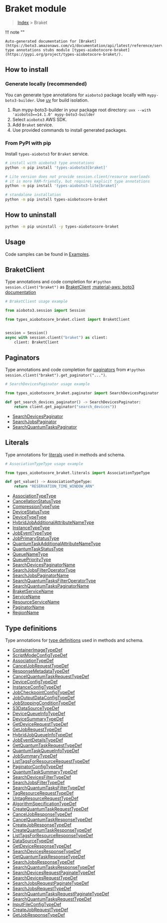 # Braket module

> [Index](../README.md) > Braket


!!! note ""

    Auto-generated documentation for [Braket](https://boto3.amazonaws.com/v1/documentation/api/latest/reference/services/braket.html#braket)
    type annotations stubs module [types-aiobotocore-braket](https://pypi.org/project/types-aiobotocore-braket/).

## How to install

### Generate locally (recommended)

You can generate type annotations for `aioboto3` package locally with `mypy-boto3-builder`.
Use [uv](https://docs.astral.sh/uv/getting-started/installation/) for build isolation.

1. Run mypy-boto3-builder in your package root directory: `uvx --with 'aioboto3==14.1.0' mypy-boto3-builder`
1. Select `aioboto3` AWS SDK.
1. Add `Braket` service.
1. Use provided commands to install generated packages.



### From PyPI with pip

Install `types-aioboto3` for `Braket` service.

```bash
# install with aioboto3 type annotations
python -m pip install 'types-aioboto3[braket]'

# Lite version does not provide session.client/resource overloads
# it is more RAM-friendly, but requires explicit type annotations
python -m pip install 'types-aioboto3-lite[braket]'

# standalone installation
python -m pip install types-aiobotocore-braket
```



## How to uninstall

```bash
python -m pip uninstall -y types-aiobotocore-braket
```

## Usage

Code samples can be found in [Examples](./usage.md).

## BraketClient

Type annotations and code completion for  `#!python session.client("braket")` as [BraketClient](./client.md)
[:material-aws: boto3 documentation](https://boto3.amazonaws.com/v1/documentation/api/latest/reference/services/braket.html#Braket.Client)

```python
# BraketClient usage example

from aioboto3.session import Session

from types_aiobotocore_braket.client import BraketClient


session = Session()
async with session.client("braket") as client:
    client: BraketClient
```


## Paginators

Type annotations and code completion for
[paginators](./paginators.md)
from `#!python session.client("braket").get_paginator("...")`.

```python
# SearchDevicesPaginator usage example

from types_aiobotocore_braket.paginator import SearchDevicesPaginator

def get_search_devices_paginator() -> SearchDevicesPaginator:
    return client.get_paginator("search_devices"))
```

- [SearchDevicesPaginator](./paginators.md#searchdevicespaginator)
- [SearchJobsPaginator](./paginators.md#searchjobspaginator)
- [SearchQuantumTasksPaginator](./paginators.md#searchquantumtaskspaginator)








## Literals

Type annotations for [literals](./literals.md) used in methods and schema.

```python
# AssociationTypeType usage example

from types_aiobotocore_braket.literals import AssociationTypeType

def get_value() -> AssociationTypeType:
    return "RESERVATION_TIME_WINDOW_ARN"
```

- [AssociationTypeType](./literals.md#associationtypetype)
- [CancellationStatusType](./literals.md#cancellationstatustype)
- [CompressionTypeType](./literals.md#compressiontypetype)
- [DeviceStatusType](./literals.md#devicestatustype)
- [DeviceTypeType](./literals.md#devicetypetype)
- [HybridJobAdditionalAttributeNameType](./literals.md#hybridjobadditionalattributenametype)
- [InstanceTypeType](./literals.md#instancetypetype)
- [JobEventTypeType](./literals.md#jobeventtypetype)
- [JobPrimaryStatusType](./literals.md#jobprimarystatustype)
- [QuantumTaskAdditionalAttributeNameType](./literals.md#quantumtaskadditionalattributenametype)
- [QuantumTaskStatusType](./literals.md#quantumtaskstatustype)
- [QueueNameType](./literals.md#queuenametype)
- [QueuePriorityType](./literals.md#queueprioritytype)
- [SearchDevicesPaginatorName](./literals.md#searchdevicespaginatorname)
- [SearchJobsFilterOperatorType](./literals.md#searchjobsfilteroperatortype)
- [SearchJobsPaginatorName](./literals.md#searchjobspaginatorname)
- [SearchQuantumTasksFilterOperatorType](./literals.md#searchquantumtasksfilteroperatortype)
- [SearchQuantumTasksPaginatorName](./literals.md#searchquantumtaskspaginatorname)
- [BraketServiceName](./literals.md#braketservicename)
- [ServiceName](./literals.md#servicename)
- [ResourceServiceName](./literals.md#resourceservicename)
- [PaginatorName](./literals.md#paginatorname)
- [RegionName](./literals.md#regionname)




## Type definitions

Type annotations for [type definitions](./type_defs.md) used in methods and schema.

- [ContainerImageTypeDef](./type_defs.md#containerimagetypedef)
- [ScriptModeConfigTypeDef](./type_defs.md#scriptmodeconfigtypedef)
- [AssociationTypeDef](./type_defs.md#associationtypedef)
- [CancelJobRequestTypeDef](./type_defs.md#canceljobrequesttypedef)
- [ResponseMetadataTypeDef](./type_defs.md#responsemetadatatypedef)
- [CancelQuantumTaskRequestTypeDef](./type_defs.md#cancelquantumtaskrequesttypedef)
- [DeviceConfigTypeDef](./type_defs.md#deviceconfigtypedef)
- [InstanceConfigTypeDef](./type_defs.md#instanceconfigtypedef)
- [JobCheckpointConfigTypeDef](./type_defs.md#jobcheckpointconfigtypedef)
- [JobOutputDataConfigTypeDef](./type_defs.md#joboutputdataconfigtypedef)
- [JobStoppingConditionTypeDef](./type_defs.md#jobstoppingconditiontypedef)
- [S3DataSourceTypeDef](./type_defs.md#s3datasourcetypedef)
- [DeviceQueueInfoTypeDef](./type_defs.md#devicequeueinfotypedef)
- [DeviceSummaryTypeDef](./type_defs.md#devicesummarytypedef)
- [GetDeviceRequestTypeDef](./type_defs.md#getdevicerequesttypedef)
- [GetJobRequestTypeDef](./type_defs.md#getjobrequesttypedef)
- [HybridJobQueueInfoTypeDef](./type_defs.md#hybridjobqueueinfotypedef)
- [JobEventDetailsTypeDef](./type_defs.md#jobeventdetailstypedef)
- [GetQuantumTaskRequestTypeDef](./type_defs.md#getquantumtaskrequesttypedef)
- [QuantumTaskQueueInfoTypeDef](./type_defs.md#quantumtaskqueueinfotypedef)
- [JobSummaryTypeDef](./type_defs.md#jobsummarytypedef)
- [ListTagsForResourceRequestTypeDef](./type_defs.md#listtagsforresourcerequesttypedef)
- [PaginatorConfigTypeDef](./type_defs.md#paginatorconfigtypedef)
- [QuantumTaskSummaryTypeDef](./type_defs.md#quantumtasksummarytypedef)
- [SearchDevicesFilterTypeDef](./type_defs.md#searchdevicesfiltertypedef)
- [SearchJobsFilterTypeDef](./type_defs.md#searchjobsfiltertypedef)
- [SearchQuantumTasksFilterTypeDef](./type_defs.md#searchquantumtasksfiltertypedef)
- [TagResourceRequestTypeDef](./type_defs.md#tagresourcerequesttypedef)
- [UntagResourceRequestTypeDef](./type_defs.md#untagresourcerequesttypedef)
- [AlgorithmSpecificationTypeDef](./type_defs.md#algorithmspecificationtypedef)
- [CreateQuantumTaskRequestTypeDef](./type_defs.md#createquantumtaskrequesttypedef)
- [CancelJobResponseTypeDef](./type_defs.md#canceljobresponsetypedef)
- [CancelQuantumTaskResponseTypeDef](./type_defs.md#cancelquantumtaskresponsetypedef)
- [CreateJobResponseTypeDef](./type_defs.md#createjobresponsetypedef)
- [CreateQuantumTaskResponseTypeDef](./type_defs.md#createquantumtaskresponsetypedef)
- [ListTagsForResourceResponseTypeDef](./type_defs.md#listtagsforresourceresponsetypedef)
- [DataSourceTypeDef](./type_defs.md#datasourcetypedef)
- [GetDeviceResponseTypeDef](./type_defs.md#getdeviceresponsetypedef)
- [SearchDevicesResponseTypeDef](./type_defs.md#searchdevicesresponsetypedef)
- [GetQuantumTaskResponseTypeDef](./type_defs.md#getquantumtaskresponsetypedef)
- [SearchJobsResponseTypeDef](./type_defs.md#searchjobsresponsetypedef)
- [SearchQuantumTasksResponseTypeDef](./type_defs.md#searchquantumtasksresponsetypedef)
- [SearchDevicesRequestPaginateTypeDef](./type_defs.md#searchdevicesrequestpaginatetypedef)
- [SearchDevicesRequestTypeDef](./type_defs.md#searchdevicesrequesttypedef)
- [SearchJobsRequestPaginateTypeDef](./type_defs.md#searchjobsrequestpaginatetypedef)
- [SearchJobsRequestTypeDef](./type_defs.md#searchjobsrequesttypedef)
- [SearchQuantumTasksRequestPaginateTypeDef](./type_defs.md#searchquantumtasksrequestpaginatetypedef)
- [SearchQuantumTasksRequestTypeDef](./type_defs.md#searchquantumtasksrequesttypedef)
- [InputFileConfigTypeDef](./type_defs.md#inputfileconfigtypedef)
- [CreateJobRequestTypeDef](./type_defs.md#createjobrequesttypedef)
- [GetJobResponseTypeDef](./type_defs.md#getjobresponsetypedef)

